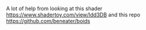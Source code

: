 A lot of help from looking at this shader https://www.shadertoy.com/view/ldd3DB and this repo https://github.com/beneater/boids
